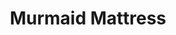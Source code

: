 ---
title: "Murmaid Mattress"
url: /fort-oglethorpe/murmaid-mattress-battlefield-station-drive/
shop: Betten
---